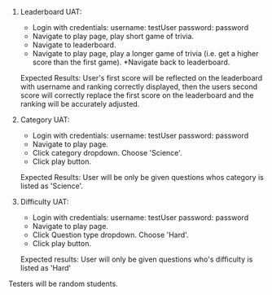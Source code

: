 1. Leaderboard UAT:
    * Login with credentials: username: testUser password: password
    * Navigate to play page, play short game of trivia.
    * Navigate to leaderboard.
    * Navigate to play page, play a longer game of trivia (i.e. get a higher score than the first game).
    *Navigate back to leaderboard.
    
    Expected Results:
        User's first score will be reflected on the leaderboard with username and ranking correctly displayed, then the users second score will correctly replace the first score on the leaderboard and the ranking will be accurately adjusted.

2. Category UAT:
    * Login with credentials: username: testUser password: password
    * Navigate to play page.
    * Click category dropdown. Choose 'Science'.
    * Click play button.

    Expected Results: 
        User will be only be given questions whos category is listed as 'Science'.

    

3. Difficulty UAT: 
    * Login with credentials: username: testUser password: password
    * Navigate to play page.
    * Click Question type dropdown. Choose 'Hard'.
    * Click play button.

    Expected results:
        User will only be given questions who's difficulty is listed as 'Hard'


Testers will be random students. 